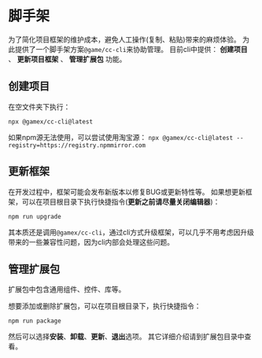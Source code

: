 # 脚手架

为了简化项目框架的维护成本，避免人工操作(复制、粘贴)带来的麻烦体验。
为此提供了一个脚手架方案```@game/cc-cli```来协助管理。
目前cli中提供： **创建项目** 、 **更新项目框架** 、 **管理扩展包** 功能。

## 创建项目

在空文件夹下执行：

```Shell
npx @gamex/cc-cli@latest
```

如果npm源无法使用，可以尝试使用淘宝源：
`npx @gamex/cc-cli@latest --registry=https://registry.npmmirror.com`

## 更新框架

在开发过程中，框架可能会发布新版本以修复BUG或更新特性等。
如果想更新框架，可以在项目根目录下执行快捷指令(**更新之前请尽量关闭编辑器**)：

```Shell
npm run upgrade
```

其本质还是调用`@gamex/cc-cli`，通过cli方式升级框架，可以几乎不用考虑因升级带来的一些兼容性问题，因为cli内部会处理这些问题。

## 管理扩展包

扩展包中包含通用组件、控件、库等。

想要添加或删除扩展包，可以在项目根目录下，执行快捷指令：

```Shell
npm run package
```

然后可以选择**安装**、**卸载**、**更新**、**退出**选项。
其它详细介绍请到扩展包目录中查看。